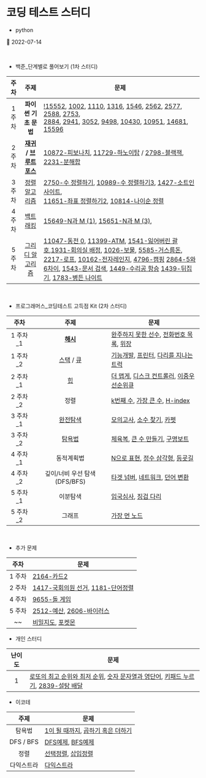 # 코딩 테스트 스터디

- python

🚀 2022-07-14

<br>

- 백준\_단계별로 풀어보기 (1차 스터디)

| 주차 | 주제 | 문제 |
| :---: | :---: | --- |
| 1 주차 |<strong>파이썬 기초 문법</strong>| [!15552](src/baekjoon/!15552.py), [1002](src/baekjoon/1002.py), [1110](src/baekjoon/1110.py), [1316](src/baekjoon/1316.py), [1546](src/baekjoon/1546.py), [2562](src/baekjoon/2562.py), [2577](src/baekjoon/2577.py), [2588](src/baekjoon/2588.py), [2753](src/baekjoon/2753.py),<br>[2884](src/baekjoon/2884.py), [2941](src/baekjoon/2941.py), [3052](src/baekjoon/3052.py), [9498](src/baekjoon/9498.py), [10430](1src/baekjoon/0430.py), [10951](src/baekjoon/10951.py), [14681](src/baekjoon/14681.py), [15596](src/baekjoon/15596.py) |
| 2 주차 | <strong>[재귀](https://jangbageum.tistory.com/14) / [브루트포스](https://jangbageum.tistory.com/15)</strong> | [10872-피보나치](src/baekjoon/10872.py), [11729-하노이탑](src/baekjoon/11729.py) / [2798-블랙잭](src/baekjoon/2798.py), [2231-분해합](src/baekjoon/2231.py)|
| 3 주차 |[정렬 알고리즘](https://jangbageum.tistory.com/16) | [2750-수 정렬하기](src/baekjoon/2750.py), [10989-수 정렬하기3](src/baekjoon/10989.py), [1427-소트인사이트](src/baekjoon/1427.py),<br>[11651-좌표 정렬하기2](src/baekjoon/11651.py), [10814-나이순 정렬](src/baekjoon/10814.py)|
| 4 주차 |[백트래킹](https://jangbageum.tistory.com/18) | [15649-N과 M (1)](src/baekjoon/15649.py), [15651-N과 M (3)](src/baekjoon/15651.py), 
| 5 주차 |[그리디 알고리즘](https://jangbageum.tistory.com/19) | [11047-동전 0](src/baekjoon/11047.py), [11399-ATM](src/baekjoon/11399.py), [1541-잃어버린 괄호](src/baekjoon/1541.py),[1931-회의실 배정](src/baekjoon/1931.py), [1026-보물](src/baekjoon/1026.py), [5585-거스름돈](src/baekjoon/5585.py), [2217-로프](src/baekjoon/2217.py), [10162-전자레인지](src/baekjoon/10162.py), [4796-캠핑](src/baekjoon/4796.py) [2864-5와 6차이](src/baekjoon/2864.py), [1543-문서 검색](src/baekjoon/1543.py), [1449-수리공 항승](src/baekjoon/1449.py) [1439-뒤집기](src/baekjoon/1439.py), [1783-병든 나이트](src/baekjoon/1783.py)|

<br>

- 프로그래머스_코딩테스트 고득점 Kit (2차 스터디)

| 주차 | 주제 | 문제 |
| :-------: | :---: | --- |
| 1 주차_1 | <strong>[해시](https://jangbageum.tistory.com/20)</strong> | [완주하지 못한 선수](src/programmers/%EC%99%84%EC%A3%BC%ED%95%98%EC%A7%80%20%EB%AA%BB%ED%95%9C%20%EC%84%A0%EC%88%98.py), [전화번호 목록](src/programmers/%EC%A0%84%ED%99%94%EB%B2%88%ED%98%B8%20%EB%AA%A9%EB%A1%9D.py), [위장](src/programmers/%EC%9C%84%EC%9E%A5.py) |
| 1 주차_2 | [스택](https://jangbageum.tistory.com/21) / [큐](https://jangbageum.tistory.com/22) | [기능개발](src/programmers/%EA%B8%B0%EB%8A%A5%EA%B0%9C%EB%B0%9C.py), [프린터](src\programmers\프린터.py), [다리를 지나는 트럭](src/programmers/%EB%8B%A4%EB%A6%AC%EB%A5%BC%20%EC%A7%80%EB%82%98%EB%8A%94%20%ED%8A%B8%EB%9F%AD.py) |
| 2 주차_1 | [힙](https://jangbageum.tistory.com/23) | [더 맵게](src/programmers/%EB%8D%94%20%EB%A7%B5%EA%B2%8C.py), [디스크 컨트롤러](src/programmers/%EB%94%94%EC%8A%A4%ED%81%AC%20%EC%BB%A8%ED%8A%B8%EB%A1%A4%EB%9F%AC.py), [이중우선순위큐](src/programmers/%EC%9D%B4%EC%A4%91%EC%9A%B0%EC%84%A0%EC%88%9C%EC%9C%84%ED%81%90.py) |
| 2 주차_2 | 정렬 | [k번째 수](src\programmers\k번째수.py), [가장 큰 수](src\programmers/%EA%B0%80%EC%9E%A5%20%ED%81%B0%20%EC%88%98.py), [H-index](src\programmers\H-index.py) |
| 3 주차_1 | [완전탐색](https://jangbageum.tistory.com/15) | [모의고사](src\programmers\모의고사.py), [소수 찾기](src\programmers/%EC%86%8C%EC%88%98%20%EC%B0%BE%EA%B8%B0.py), [카펫](src\programmers\카펫.py) |
| 3 주차_2 | [탐욕법](https://jangbageum.tistory.com/19) | [체육복](src\programmers\체육복.py), [큰 수 만들기](src/programmers/%ED%81%B0%20%EC%88%98%20%EB%A7%8C%EB%93%A4%EA%B8%B0.py), [구명보트](src\programmers\구명보트.py) |
| 4 주차_1 | 동적계획법 | [N으로 표현](src/programmers/N%EC%9C%BC%EB%A1%9C%20%ED%91%9C%ED%98%84.py), [정수 삼각형](src/programmers/%EC%A0%95%EC%88%98%20%EC%82%BC%EA%B0%81%ED%98%95.py), [등굣길](src\programmers\등굣길.py) |
| 4 주차_2 | 깊이/너비 우선 탐색(DFS/BFS) | [타겟 넘버](src\programmers/%ED%83%80%EA%B2%9F%20%EB%84%98%EB%B2%84.py), [네트워크](src\programmers\네트워크.py), [던어 변환](src\programmers/%EB%8B%A8%EC%97%AC%20%EB%B3%80%ED%99%98.py) |
| 5 주차_1 | 이분탐색 | [입국심사](src\programmers\입국심사.py), [징검 다리](src\programmers/%EC%A7%95%EA%B2%80%20%EB%8B%A4%EB%A6%AC.py) |
| 5 주차_2 | 그래프 | [가장 먼 노드](src\programmers/%EA%B0%80%EC%9E%A5%20%EB%A8%BC%20%EB%85%B8%EB%93%9C.py) |

<br>

- 추가 문제

|  주차  | 문제 |
| :----: | --- |
| 1 주차 | [2164-카드2](src/baekjoon/2164.py) |
| 2 주차 | [1417-국회의원 선거](src/baekjoon/1417.py), [1181-단어정렬](src\baekjoon\1181.py) |
| 4 주차 | [9655-돌 게임](src\baekjoon\9655.py) |
| 5 주차 | [2512-예산](src\baekjoon\2512.py), [2606-바이러스](src\baekjoon\2606.py) |
|   ~~   | [비밀지도](src/programmers/%EB%B9%84%EB%B0%80%EC%A7%80%EB%8F%84.py), [포켓몬](src/programmers/%ED%8F%AC%EC%BC%93%EB%AA%AC.py) |

- 개인 스터디

| 난이도 | 문제 |
| :---: | --- |
| 1 | [로또의 최고 순위와 최저 순위](src\programmers/%EB%A1%9C%EB%98%90%EC%9D%98%20%EC%B5%9C%EA%B3%A0%20%EC%88%9C%EC%9C%84%EC%99%80%20%EC%B5%9C%EC%A0%80%20%EC%88%9C%EC%9C%84.py), [숫자 문자열과 영단어](src/programmers/%EC%88%AB%EC%9E%90%20%EB%AC%B8%EC%9E%90%EC%97%B4%EA%B3%BC%20%EC%98%81%EB%8B%A8%EC%96%B4.py), [키패드 누르기](src\programmers/%ED%82%A4%ED%8C%A8%EB%93%9C%20%EB%88%84%EB%A5%B4%EA%B8%B0.py), [2839-설탕 배달](src/baekjoon/2839.py) |

- 이코테

| 주제 | 문제 |
| :---: | --- |
| 탐욕법 | [1이 될 때까지](src/%EC%9D%B4%EC%BD%94%ED%85%8C/1%EC%9D%B4%20%EB%90%A0%20%EB%95%8C%EA%B9%8C%EC%A7%80.py), [곱하기 혹은 더하기](src/%EC%9D%B4%EC%BD%94%ED%85%8C/%EA%B3%B1%ED%95%98%EA%B8%B0%20%ED%98%B9%EC%9D%80%20%EB%8D%94%ED%95%98%EA%B8%B0.py) |
| DFS / BFS | [DFS예제](src/%EC%9D%B4%EC%BD%94%ED%85%8C/DFS%EC%98%88%EC%A0%9C.py), [BFS예제](src/%EC%9D%B4%EC%BD%94%ED%85%8C/BFS%EC%98%88%EC%A0%9C.py) |
| 정렬 | [선택정렬](src/%EC%9D%B4%EC%BD%94%ED%85%8C/%EC%84%A0%ED%83%9D%EC%A0%95%EB%A0%AC.py), [삽입정렬](src/%EC%9D%B4%EC%BD%94%ED%85%8C/%EC%82%BD%EC%9E%85%EC%A0%95%EB%A0%AC.py) |
| 다익스트라 | [다익스트라](src/%EC%9D%B4%EC%BD%94%ED%85%8C/%EB%8B%A4%EC%9D%B5%EC%8A%A4%ED%8A%B8%EB%9D%BC.py) |
